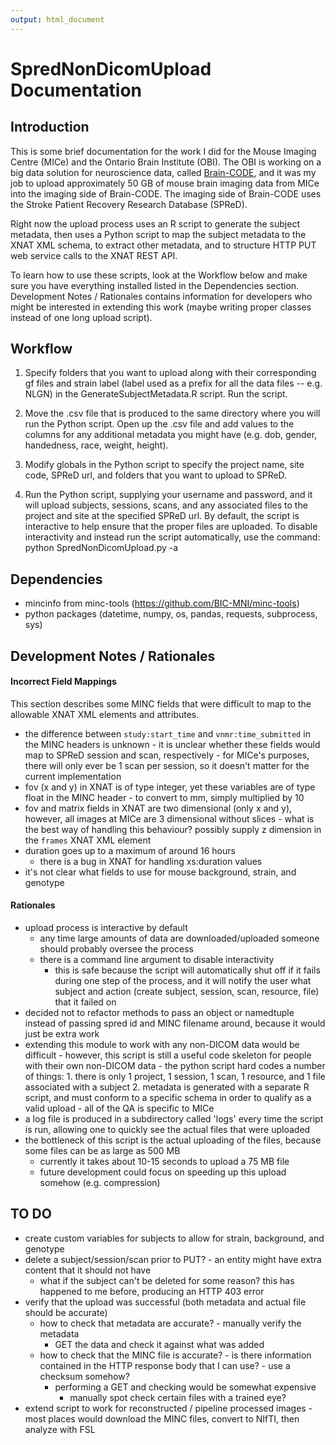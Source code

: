 ```yaml
---
output: html_document
---
```

# SpredNonDicomUpload Documentation

## Introduction

This is some brief documentation for the work I did for the Mouse Imaging Centre (MICe) and the Ontario Brain Institute (OBI).  The OBI is working on a big data solution for neuroscience data, called [Brain-CODE][1], and it was my job to upload approximately 50 GB of mouse brain imaging data from MICe into the imaging side of Brain-CODE.  The imaging side of Brain-CODE uses the Stroke Patient Recovery Research Database (SPReD).

Right now the upload process uses an R script to generate the subject metadata, then uses a Python script to map the subject metadata to the XNAT XML schema, to extract other metadata, and to structure HTTP PUT web service calls to the XNAT REST API. 

To learn how to use these scripts, look at the Workflow below and make sure you have everything installed listed in the Dependencies section.  Development Notes / Rationales contains information for developers who might be interested in extending this work (maybe writing proper classes instead of one long upload script).

## Workflow

1. Specify folders that you want to upload along with their corresponding gf files and strain label (label used as a prefix for all the data files -- e.g. NLGN) in the GenerateSubjectMetadata.R script.  Run the script.

2. Move the .csv file that is produced to the same directory where you will run the Python script.  Open up the .csv file and add values to the columns for any additional metadata you might have (e.g. dob, gender, handedness, race, weight, height).

3. Modify globals in the Python script to specify the project name, site code, SPReD url, and folders that you want to upload to SPReD.

4. Run the Python script, supplying your username and password, and it will upload subjects, sessions, scans, and any associated files to the project and site at the specified SPReD url.  By default, the script is interactive to help ensure that the proper files are uploaded.  To disable interactivity and instead run the script automatically, use the command: python SpredNonDicomUpload.py -a

## Dependencies

- mincinfo from minc-tools (https://github.com/BIC-MNI/minc-tools)
- python packages (datetime, numpy, os, pandas, requests, subprocess, sys)

## Development Notes / Rationales

#### Incorrect Field Mappings

This section describes some MINC fields that were difficult to map to the allowable XNAT XML elements and attributes.

- the difference between `study:start_time` and `vnmr:time_submitted` in the MINC headers is unknown
	  - it is unclear whether these fields would map to SPReD session and scan, respectively
	  - for MICe's purposes, there will only ever be 1 scan per session, so it doesn't matter for the current implementation
- fov (x and y) in XNAT is of type integer, yet these variables are of type float in the MINC header
	  - to convert to mm, simply multiplied by 10
- fov and matrix fields in XNAT are two dimensional (only x and y), however, all images at MICe are 3 dimensional without slices
	  - what is the best way of handling this behaviour?  possibly supply z dimension in the `frames` XNAT XML element
- duration goes up to a maximum of around 16 hours
    - there is a bug in XNAT for handling xs:duration values
- it's not clear what fields to use for mouse background, strain, and genotype

#### Rationales

- upload process is interactive by default
    - any time large amounts of data are downloaded/uploaded someone should probably oversee the process
    - there is a command line argument to disable interactivity
        - this is safe because the script will automatically shut off if it fails during one step of the process, and it will notify the user what subject and action (create subject, session, scan, resource, file) that it failed on
- decided not to refactor methods to pass an object or namedtuple instead of passing spred id and MINC filename around, because it would just be extra work
- extending this module to work with any non-DICOM data would be difficult
	  - however, this script is still a useful code skeleton for people with their own non-DICOM data
	  - the python script hard codes a number of things:
		    1. there is only 1 project, 1 session, 1 scan, 1 resource, and 1 file associated with a subject
		    2. metadata is generated with a separate R script, and must conform to a specific schema in order to qualify as a valid upload
	  - all of the QA is specific to MICe
- a log file is produced in a subdirectory called 'logs' every time the script is run, allowing one to quickly see the actual files that were uploaded
- the bottleneck of this script is the actual uploading of the files, because some files can be as large as 500 MB
    - currently it takes about 10-15 seconds to upload a 75 MB file
    - future development could focus on speeding up this upload somehow (e.g. compression)

## TO DO

- create custom variables for subjects to allow for strain, background, and genotype
- delete a subject/session/scan prior to PUT?
	  - an entity might have extra content that it should not have
    - what if the subject can't be deleted for some reason?  this has happened to me before, producing an HTTP 403 error
- verify that the upload was successful (both metadata and actual file should be accurate)
    - how to check that metadata are accurate?
	      - manually verify the metadata
        - GET the data and check it against what was added
    - how to check that the MINC file is accurate?
	      - is there information contained in the HTTP response body that I can use?
	      - use a checksum somehow?
        - performing a GET and checking would be somewhat expensive
	      - manually spot check certain files with a trained eye?
- extend script to work for reconstructed / pipeline processed images
	  - most places would download the MINC files, convert to NIfTI, then analyze with FSL

<!---
References
-->
[1]: https://braincode.ca/